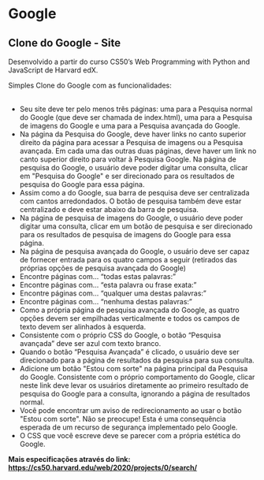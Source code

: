 # Google
## Clone do Google - Site

Desenvolvido a partir do curso CS50’s Web Programming with Python and JavaScript de Harvard edX.
</br>

Simples Clone do Google com as funcionalidades: 
<br>
<br>
- Seu site deve ter pelo menos três páginas: uma para a Pesquisa normal do Google (que deve ser chamada de index.html), uma para a Pesquisa de imagens do Google e uma para a Pesquisa avançada do Google.
- Na página da Pesquisa do Google, deve haver links no canto superior direito da página para acessar a Pesquisa de imagens ou a Pesquisa avançada. Em cada uma das outras duas páginas, deve haver um link no canto superior direito para voltar à Pesquisa Google.
Na página de pesquisa do Google, o usuário deve poder digitar uma consulta, clicar em "Pesquisa do Google" e ser direcionado para os resultados de pesquisa do Google para essa página.
- Assim como a do Google, sua barra de pesquisa deve ser centralizada com cantos arredondados. O botão de pesquisa também deve estar centralizado e deve estar abaixo da barra de pesquisa.
- Na página de pesquisa de imagens do Google, o usuário deve poder digitar uma consulta, clicar em um botão de pesquisa e ser direcionado para os resultados de pesquisa de imagens do Google para essa página.
- Na página de pesquisa avançada do Google, o usuário deve ser capaz de fornecer entrada para os quatro campos a seguir (retirados das próprias opções de pesquisa avançada do Google)
- Encontre páginas com… “todas estas palavras:”
- Encontre páginas com… “esta palavra ou frase exata:”
- Encontre páginas com… “qualquer uma destas palavras:”
- Encontre páginas com… “nenhuma destas palavras:”
- Como a própria página de pesquisa avançada do Google, as quatro opções devem ser empilhadas verticalmente e todos os campos de texto devem ser alinhados à esquerda.
- Consistente com o próprio CSS do Google, o botão “Pesquisa avançada” deve ser azul com texto branco.
- Quando o botão “Pesquisa Avançada” é clicado, o usuário deve ser direcionado para a página de resultados da pesquisa para sua consulta.
- Adicione um botão "Estou com sorte" na página principal da Pesquisa do Google. Consistente com o próprio comportamento do Google, clicar neste link deve levar os usuários diretamente ao primeiro resultado de pesquisa do Google para a consulta, ignorando a página de resultados normal.
- Você pode encontrar um aviso de redirecionamento ao usar o botão "Estou com sorte". Não se preocupe! Esta é uma consequência esperada de um recurso de segurança implementado pelo Google.
- O CSS que você escreve deve se parecer com a própria estética do Google.

**Mais especificações através do link: https://cs50.harvard.edu/web/2020/projects/0/search/**
